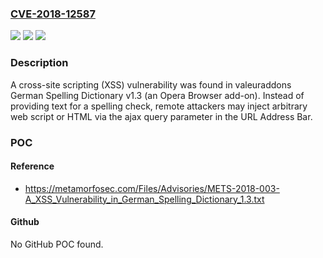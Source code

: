 ### [CVE-2018-12587](https://cve.mitre.org/cgi-bin/cvename.cgi?name=CVE-2018-12587)
![](https://img.shields.io/static/v1?label=Product&message=n%2Fa&color=blue)
![](https://img.shields.io/static/v1?label=Version&message=n%2Fa&color=blue)
![](https://img.shields.io/static/v1?label=Vulnerability&message=n%2Fa&color=brighgreen)

### Description

A cross-site scripting (XSS) vulnerability was found in valeuraddons German Spelling Dictionary v1.3 (an Opera Browser add-on). Instead of providing text for a spelling check, remote attackers may inject arbitrary web script or HTML via the ajax query parameter in the URL Address Bar.

### POC

#### Reference
- https://metamorfosec.com/Files/Advisories/METS-2018-003-A_XSS_Vulnerability_in_German_Spelling_Dictionary_1.3.txt

#### Github
No GitHub POC found.

